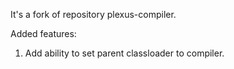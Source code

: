 It's a fork of repository plexus-compiler.

Added features:
1) Add ability to set parent classloader to compiler.

